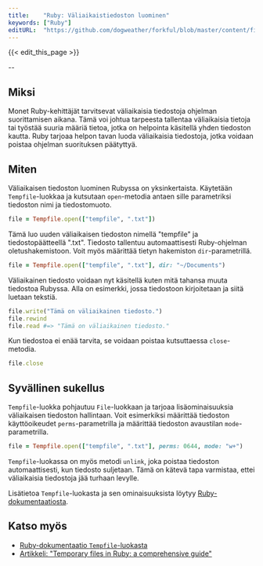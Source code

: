 ```yaml
---
title:    "Ruby: Väliaikaistiedoston luominen"
keywords: ["Ruby"]
editURL:  "https://github.com/dogweather/forkful/blob/master/content/fi/ruby/creating-a-temporary-file.md"
---
```


{{< edit_this_page >}}

--

## Miksi

Monet Ruby-kehittäjät tarvitsevat väliaikaisia tiedostoja ohjelman suorittamisen aikana. Tämä voi johtua tarpeesta tallentaa väliaikaisia tietoja tai työstää suuria määriä tietoa, jotka on helpointa käsitellä yhden tiedoston kautta. Ruby tarjoaa helpon tavan luoda väliaikaisia tiedostoja, jotka voidaan poistaa ohjelman suorituksen päätyttyä.

## Miten

Väliaikaisen tiedoston luominen Rubyssa on yksinkertaista. Käytetään `Tempfile`-luokkaa ja kutsutaan `open`-metodia antaen sille parametriksi tiedoston nimi ja tiedostomuoto.

```Ruby
file = Tempfile.open(["tempfile", ".txt"])
```

Tämä luo uuden väliaikaisen tiedoston nimellä "tempfile" ja tiedostopäätteellä ".txt". Tiedosto tallentuu automaattisesti Ruby-ohjelman oletushakemistoon. Voit myös määrittää tietyn hakemiston `dir`-parametrillä.

```Ruby
file = Tempfile.open(["tempfile", ".txt"], dir: "~/Documents")
```

Väliaikainen tiedosto voidaan nyt käsitellä kuten mitä tahansa muuta tiedostoa Rubyssa. Alla on esimerkki, jossa tiedostoon kirjoitetaan ja siitä luetaan tekstiä.

```Ruby
file.write("Tämä on väliaikainen tiedosto.")
file.rewind
file.read #=> "Tämä on väliaikainen tiedosto."
```

Kun tiedostoa ei enää tarvita, se voidaan poistaa kutsuttaessa `close`-metodia.

```Ruby
file.close
```

## Syvällinen sukellus

`Tempfile`-luokka pohjautuu `File`-luokkaan ja tarjoaa lisäominaisuuksia väliaikaisen tiedoston hallintaan. Voit esimerkiksi määrittää tiedoston käyttöoikeudet `perms`-parametrilla ja määrittää tiedoston avaustilan `mode`-parametrilla.

```Ruby
file = Tempfile.open(["tempfile", ".txt"], perms: 0644, mode: "w+")
```

`Tempfile`-luokassa on myös metodi `unlink`, joka poistaa tiedoston automaattisesti, kun tiedosto suljetaan. Tämä on kätevä tapa varmistaa, ettei väliaikaisia tiedostoja jää turhaan levylle.

Lisätietoa `Tempfile`-luokasta ja sen ominaisuuksista löytyy [Ruby-dokumentaatiosta](https://ruby-doc.org/stdlib-2.6.3/libdoc/tempfile/rdoc/Tempfile.html).

## Katso myös

- [Ruby-dokumentaatio `Tempfile`-luokasta](https://ruby-doc.org/stdlib-2.6.3/libdoc/tempfile/rdoc/Tempfile.html)
- [Artikkeli: "Temporary files in Ruby: a comprehensive guide"](https://www.honeybadger.io/blog/temporary-files-in-ruby-a-comprehensive-guide/)